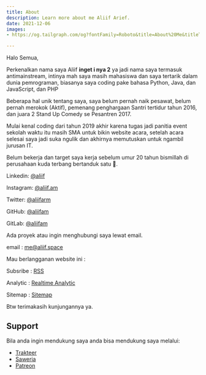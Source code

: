 ```yaml
---
title: About
description: Learn more about me Aliif Arief.
date: 2021-12-06
images:
- https://og.tailgraph.com/og?fontFamily=Roboto&title=About%20Me&titleTailwind=text-gray-800%20font-bold%20text-6xl&titleFontFamily=Inter&text=Learn%20more%20about%20me%20Aliif%20Arief%20&textTailwind=text-gray-700%20text-2xl%20mt-4&logoTailwind=h-8&bgTailwind=bg-white&footer=aliif.space&footerTailwind=text-teal-600&t=1654070936915&refresh=1

---
```

Halo Semua,

Perkenalkan nama saya Aliif **inget i nya 2** ya jadi nama saya termasuk antimainstream, intinya mah saya masih mahasiswa dan saya tertarik dalam dunia pemrograman, biasanya saya coding pake bahasa Python, Java, dan JavaScript, dan PHP

Beberapa hal unik tentang saya, saya belum pernah naik pesawat, belum pernah merokok (Aktif), pemenang penghargaan Santri tertidur tahun 2016, dan juara 2 Stand Up Comedy se Pesantren 2017.

Mulai kenal coding dari tahun 2019 akhir karena tugas jadi panitia event sekolah waktu itu masih SMA untuk bikin website acara, setelah acara selesai saya jadi suka ngulik dan akhirnya memutuskan untuk ngambil jurusan IT.

Belum bekerja dan target saya kerja sebelum umur 20 tahun bismillah di perusahaan kuda terbang bertanduk satu 🤣.

Linkedin: [@aliif](https://www.linkedin.com/in/aliif/)

Instagram: [@aliif.am](https://www.instagram.com/aliif.am/)

Twitter: [@aliifarm](https://twitter.com/aliifarm "my twitter")

GitHub: [@aliifam](https://github.com/aliifam)

GitLab: [@aliifam](https://gitlab.com/aliifam)

Ada proyek atau ingin menghubungi saya lewat email.

email : [me@aliif.space](mailto:me@aliif.space)

Mau berlangganan website ini :

<p>Subsribe :
<a href="https://aliif.space/rss.xml"
class="cursor-newtab"
target="_blank"> RSS</a>
</p>

<p>Analytic :
<a href="https://umami.aliif.space/share/C5b0DgXU/aliif.space"
class="cursor-newtab"
target="_blank"> Realtime Analytic</a>
</p>

<p>Sitemap :
<a href="https://aliif.space/sitemap.xml"
class="cursor-newtab"
target="_blank"> Sitemap</a>
</p>

Btw terimakasih kunjungannya ya.

## Support

Bila anda ingin mendukung saya anda bisa mendukung saya melalui:

* [Trakteer](https://trakteer.id/aliifam/tip "Trakteer")
* [Saweria](https://saweria.co/aliif "saweria")
* [Patreon](https://www.patreon.com/aliif "Patreon")